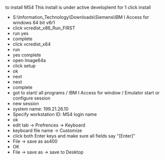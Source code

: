 to install MS4
This install is under active developlemt for 1 click install 
* S:\Information_Technology\Downloads\Siemens\IBM I Access for windows 64 bit v6r1
* click vcredist_x86_Run_FIRST
* run yes
* complete
* click vcredist_x64
* run 
* yes complete 
* open Image64a
* click setup
* ok
* next 
* next
* complete
* got to start/ all programs / IBM I Access for window / Emulator start or configure session
* new session 
* system name: 199.21.26.10
* Specify workstation ID: MS4 login name
* ok
* edit tab -> Prefrences -> Keyboard
* keyboard file name -> Customize
* click both Enter keys and make sure all fields say "[Enter]"
* File -> save as as400 
* OK
* File -> save as -> save to Desktop
